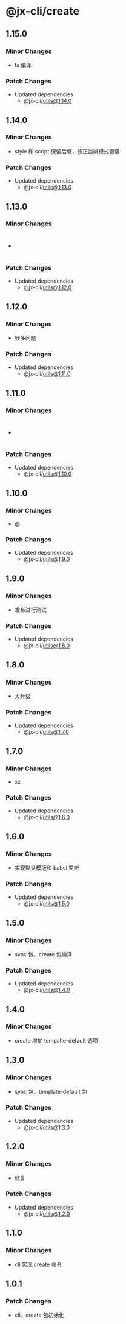 # @jx-cli/create

## 1.15.0

### Minor Changes

- ts 编译

### Patch Changes

- Updated dependencies
  - @jx-cli/utils@1.14.0

## 1.14.0

### Minor Changes

- style 和 script 保留后缀，修正监听模式错误

### Patch Changes

- Updated dependencies
  - @jx-cli/utils@1.13.0

## 1.13.0

### Minor Changes

- #

### Patch Changes

- Updated dependencies
  - @jx-cli/utils@1.12.0

## 1.12.0

### Minor Changes

- 好多问题

### Patch Changes

- Updated dependencies
  - @jx-cli/utils@1.11.0

## 1.11.0

### Minor Changes

- #

### Patch Changes

- Updated dependencies
  - @jx-cli/utils@1.10.0

## 1.10.0

### Minor Changes

- @

### Patch Changes

- Updated dependencies
  - @jx-cli/utils@1.9.0

## 1.9.0

### Minor Changes

- 发布进行测试

### Patch Changes

- Updated dependencies
  - @jx-cli/utils@1.8.0

## 1.8.0

### Minor Changes

- 大升级

### Patch Changes

- Updated dependencies
  - @jx-cli/utils@1.7.0

## 1.7.0

### Minor Changes

- xx

### Patch Changes

- Updated dependencies
  - @jx-cli/utils@1.6.0

## 1.6.0

### Minor Changes

- 实现默认模版和 babel 监听

### Patch Changes

- Updated dependencies
  - @jx-cli/utils@1.5.0

## 1.5.0

### Minor Changes

- sync 包、create 包编译

### Patch Changes

- Updated dependencies
  - @jx-cli/utils@1.4.0

## 1.4.0

### Minor Changes

- create 增加 tempalte-default 选项

## 1.3.0

### Minor Changes

- sync 包、template-default 包

### Patch Changes

- Updated dependencies
  - @jx-cli/utils@1.3.0

## 1.2.0

### Minor Changes

- 修复

### Patch Changes

- Updated dependencies
  - @jx-cli/utils@1.2.0

## 1.1.0

### Minor Changes

- cli 实现 create 命令

## 1.0.1

### Patch Changes

- cli、create 包初始化
